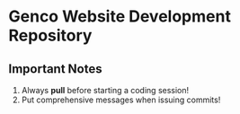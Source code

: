 # Genco Website Development Repository

## Important Notes 
1. Always **pull** before starting a coding session!
2. Put comprehensive messages when issuing commits! 